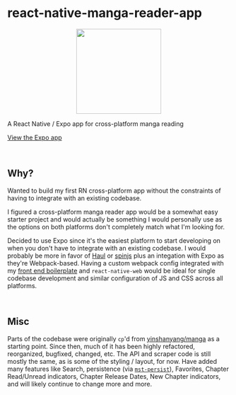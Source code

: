 # react-native-manga-reader-app

[//]: # (render icon from Expo CDN at its native dimensions)
<p align='center'>
  <img width='192' height='192' src='https://d1wp6m56sqw74a.cloudfront.net/~assets/48e9407ff061a854a5103c70faaf897f' />
</p>

A React Native / Expo app for cross-platform manga reading

[View the Expo app](https://expo.io/@agilgur5/react-native-manga-reader-app)

<br>

## Why?

Wanted to build my first RN cross-platform app without the constraints of having to integrate with an existing codebase.

I figured a cross-platform manga reader app would be a somewhat easy starter project and would actually be something I would personally use as the options on both platforms don't completely match what I'm looking for.

Decided to use Expo since it's the easiest platform to start developing on when you don't have to integrate with an existing codebase. I would probably be more in favor of [Haul](https://github.com/callstack/haul) or [spinjs](https://github.com/sysgears/spinjs) plus an integation with Expo as they're Webpack-based.
Having a custom webpack config integrated with my [front end boilerplate](https://github.com/agilgur5/front-end-base) and `react-native-web` would be ideal for single codebase development and similar configuration of JS and CSS across all platforms.

<br>

## Misc

Parts of the codebase were originally `cp`'d from [yinshanyang/manga](https://github.com/yinshanyang/manga) as a starting point.
Since then, much of it has been highly refactored, reorganized, bugfixed, changed, etc.
The API and scraper code is still mostly the same, as is some of the styling / layout, for now.
Have added many features like Search, persistence (via [`mst-persist`](https://github.com/agilgur5/mst-persist)), Favorites, Chapter Read/Unread indicators, Chapter Release Dates, New Chapter indicators, and will likely continue to change more and more.
